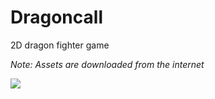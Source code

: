# Dragoncall
2D dragon fighter game

<i>Note: Assets are downloaded from the internet</i>


![](dragoncall.gif)
